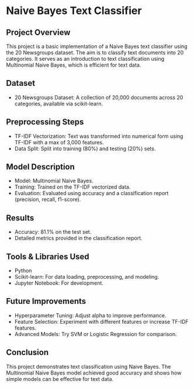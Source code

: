 # Naive Bayes Text Classifier

## Project Overview

This project is a basic implementation of a Naive Bayes text classifier using the 20 Newsgroups dataset. The aim is to classify text documents into 20 categories. It serves as an introduction to text classification using Multinomial Naive Bayes, which is efficient for text data.

## Dataset

- 20 Newsgroups Dataset: A collection of 20,000 documents across 20 categories, available via scikit-learn.

## Preprocessing Steps

- TF-IDF Vectorization: Text was transformed into numerical form using TF-IDF with a max of 3,000 features.
- Data Split: Split into training (80%) and testing (20%) sets.

## Model Description

- Model: Multinomial Naive Bayes.
- Training: Trained on the TF-IDF vectorized data.
- Evaluation: Evaluated using accuracy and a classification report (precision, recall, f1-score).

## Results

- Accuracy: 81.1% on the test set.
- Detailed metrics provided in the classification report.

## Tools & Libraries Used

- Python
- Scikit-learn: For data loading, preprocessing, and modeling.
- Jupyter Notebook: For development.

## Future Improvements

- Hyperparameter Tuning: Adjust alpha to improve performance.
- Feature Selection: Experiment with different features or increase TF-IDF features.
- Advanced Models: Try SVM or Logistic Regression for comparison.

## Conclusion

This project demonstrates text classification using Naive Bayes. The Multinomial Naive Bayes model achieved good accuracy and shows how simple models can be effective for text data.
